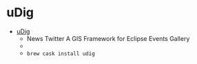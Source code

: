 # uDig
- [uDig](http://udig.refractions.net/)
  -  News Twitter A GIS Framework for Eclipse Events Gallery
  - 
  - `brew cask install udig`

